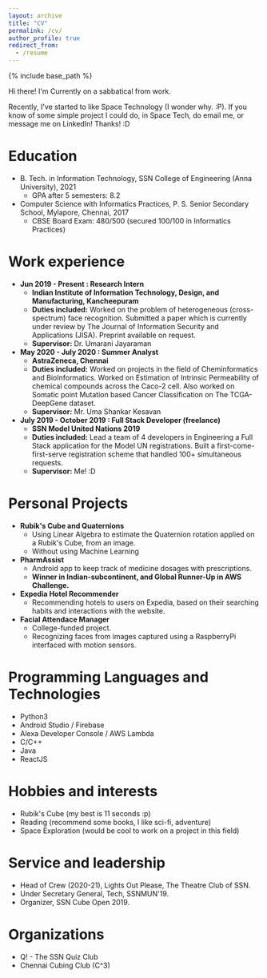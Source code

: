 ```yaml
---
layout: archive
title: "CV"
permalink: /cv/
author_profile: true
redirect_from:
  - /resume
---
```


{% include base_path %}

Hi there! I'm Currently on a sabbatical from work.

Recently, I've started to like Space Technology (I wonder why. :P). If you know of some simple project I could do, in Space Tech, do email me, or message me on LinkedIn! Thanks! :D

Education
======
* B. Tech. in Information Technology, SSN College of Engineering (Anna University), 2021
    * GPA after 5 semesters: 8.2
* Computer Science with Informatics Practices, P. S. Senior Secondary School, Mylapore, Chennai, 2017
    * CBSE Board Exam: 480/500 (secured 100/100 in Informatics Practices)

Work experience
======
* <strong>Jun 2019 - Present : Research Intern</strong>
    * <strong>Indian Institute of Information Technology, Design, and Manufacturing, Kancheepuram</strong>
    * <strong>Duties included:</strong> Worked on the problem of heterogeneous (cross-spectrum) face recognition. Submitted a paper which is currently under review by The Journal of Information Security and Applications (JISA). Preprint available on request.
    * <strong>Supervisor:</strong> Dr. Umarani Jayaraman
* <strong>May 2020 - July 2020 : Summer Analyst</strong>
    * <strong>AstraZeneca, Chennai</strong>
    * <strong>Duties included:</strong> Worked on projects in the field of Cheminformatics and BioInformatics. Worked on Estimation of Intrinsic Permeability of chemical compounds across the Caco-2 cell. Also worked on Somatic point Mutation based Cancer Classification on The TCGA-DeepGene dataset.
    * <strong>Supervisor:</strong> Mr. Uma Shankar Kesavan
* <strong>July 2019 - October 2019 : Full Stack Developer (freelance)</strong>
    * <strong>SSN Model United Nations 2019</strong>
    * <strong>Duties included:</strong> Lead a team of 4 developers in Engineering a Full Stack application for the Model UN registrations. Built a first-come-first-serve registration scheme that handled 100+ simultaneous requests.
    * <strong>Supervisor:</strong> Me! :D

Personal Projects
======
* <strong>Rubik's Cube and Quaternions</strong>
    * Using Linear Algebra to estimate the Quaternion rotation applied on a Rubik's Cube, from an image.
    * Without using Machine Learning
* <strong>PharmAssist</strong>
    * Android app to keep track of medicine dosages with prescriptions.
    * <strong>Winner in Indian-subcontinent, and Global Runner-Up in AWS Challenge.</strong>
* <strong>Expedia Hotel Recommender</strong>
    * Recommending hotels to users on Expedia, based on their searching habits and interactions with the website.
* <strong>Facial Attendace Manager</strong>
    * College-funded project.
    * Recognizing faces from images captured using a RaspberryPi interfaced with motion sensors.

Programming Languages and Technologies
======
* Python3
* Android Studio / Firebase
* Alexa Developer Console / AWS Lambda
* C/C++
* Java
* ReactJS

Hobbies and interests
======
* Rubik's Cube (my best is 11 seconds :p)
* Reading (recommend some books, I like sci-fi, adventure)
* Space Exploration (would be cool to work on a project in this field)

Service and leadership
======
* Head of Crew (2020-21), Lights Out Please, The Theatre Club of SSN.
* Under Secretary General, Tech, SSNMUN'19.
* Organizer, SSN Cube Open 2019.

Organizations
======
* Q! - The SSN Quiz Club
* Chennai Cubing Club (C^3)
